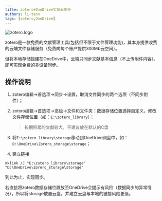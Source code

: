 ```yaml
---
title: zotero+OneDrive实现云同步
authors: li-tann
tags: [zotero,OneDrive]
---
```


![zotero.logo](https://www.zotero.org/static/images/theme/zotero-logo.1519312231.svg)

zotero是一款免费的文献管理工具(包括但不限于文件管理功能)，其本身提供收费的云端文件存储服务（免费向每个账户提供300Mb云空间）。

但将本地存储搭建在OneDrive中，云端只同步文献基本信息（不上传附件内容），即可实现免费的多设备同步。

## 操作说明

1. zotero编辑->首选项->同步->设置，取消文件同步的两个选项（不同步附件）；

2. zotero编辑->首选项->高级->文件和文件夹：数据存储位置选择自定义，修改文件存储位置（如：`E:\zotero_library`）；

    > 长期积累的文献较大，不建议放在默认的C盘

3. 将`E:\zotero_library\storage`移动到OneDrive网盘中，如：`D:\OneDrive\Zorero_storage\storage`；

4. 建立链接

`mklink /J "E:\zotero_library\storage" "D:\OneDrive\Zorero_storage\storage"`

到此为止，实现同步。

若直接将zotero数据存储位置放至OneDrive会提示有风险（数据同步的异常情况），所以将storage放置云盘，并建立云盘与本地的链接风险更低。
